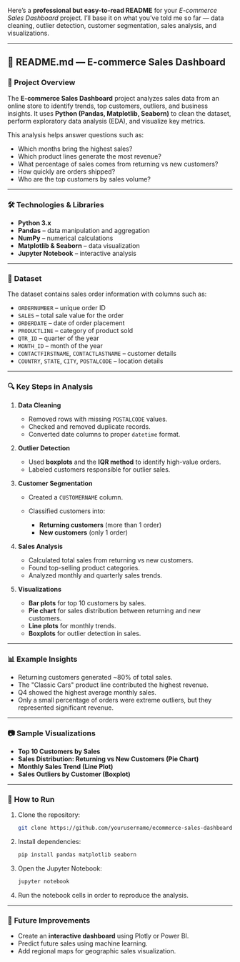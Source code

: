 Here’s a **professional but easy-to-read README** for your *E-commerce Sales Dashboard* project.
I’ll base it on what you’ve told me so far — data cleaning, outlier detection, customer segmentation, sales analysis, and visualizations.

---

## 📄 **README.md** — E-commerce Sales Dashboard

### 📌 Project Overview

The **E-commerce Sales Dashboard** project analyzes sales data from an online store to identify trends, top customers, outliers, and business insights.
It uses **Python (Pandas, Matplotlib, Seaborn)** to clean the dataset, perform exploratory data analysis (EDA), and visualize key metrics.

This analysis helps answer questions such as:

* Which months bring the highest sales?
* Which product lines generate the most revenue?
* What percentage of sales comes from returning vs new customers?
* How quickly are orders shipped?
* Who are the top customers by sales volume?

---

### 🛠 **Technologies & Libraries**

* **Python 3.x**
* **Pandas** – data manipulation and aggregation
* **NumPy** – numerical calculations
* **Matplotlib & Seaborn** – data visualization
* **Jupyter Notebook** – interactive analysis

---

### 📂 **Dataset**

The dataset contains sales order information with columns such as:

* `ORDERNUMBER` – unique order ID
* `SALES` – total sale value for the order
* `ORDERDATE` – date of order placement
* `PRODUCTLINE` – category of product sold
* `QTR_ID` – quarter of the year
* `MONTH_ID` – month of the year
* `CONTACTFIRSTNAME`, `CONTACTLASTNAME` – customer details
* `COUNTRY`, `STATE`, `CITY`, `POSTALCODE` – location details

---

### 🔍 **Key Steps in Analysis**

1. **Data Cleaning**

   * Removed rows with missing `POSTALCODE` values.
   * Checked and removed duplicate records.
   * Converted date columns to proper `datetime` format.

2. **Outlier Detection**

   * Used **boxplots** and the **IQR method** to identify high-value orders.
   * Labeled customers responsible for outlier sales.

3. **Customer Segmentation**

   * Created a `CUSTOMERNAME` column.
   * Classified customers into:

     * **Returning customers** (more than 1 order)
     * **New customers** (only 1 order)

4. **Sales Analysis**

   * Calculated total sales from returning vs new customers.
   * Found top-selling product categories.
   * Analyzed monthly and quarterly sales trends.

5. **Visualizations**

   * **Bar plots** for top 10 customers by sales.
   * **Pie chart** for sales distribution between returning and new customers.
   * **Line plots** for monthly trends.
   * **Boxplots** for outlier detection in sales.

---

### 📊 **Example Insights**

* Returning customers generated \~80% of total sales.
* The "Classic Cars" product line contributed the highest revenue.
* Q4 showed the highest average monthly sales.
* Only a small percentage of orders were extreme outliers, but they represented significant revenue.

---

### 📷 **Sample Visualizations**

* **Top 10 Customers by Sales**
* **Sales Distribution: Returning vs New Customers (Pie Chart)**
* **Monthly Sales Trend (Line Plot)**
* **Sales Outliers by Customer (Boxplot)**

---

### 🚀 **How to Run**

1. Clone the repository:

   ```bash
   git clone https://github.com/yourusername/ecommerce-sales-dashboard.git
   ```
2. Install dependencies:

   ```bash
   pip install pandas matplotlib seaborn
   ```
3. Open the Jupyter Notebook:

   ```bash
   jupyter notebook
   ```
4. Run the notebook cells in order to reproduce the analysis.

---

### 📌 **Future Improvements**

* Create an **interactive dashboard** using Plotly or Power BI.
* Predict future sales using machine learning.
* Add regional maps for geographic sales visualization.

